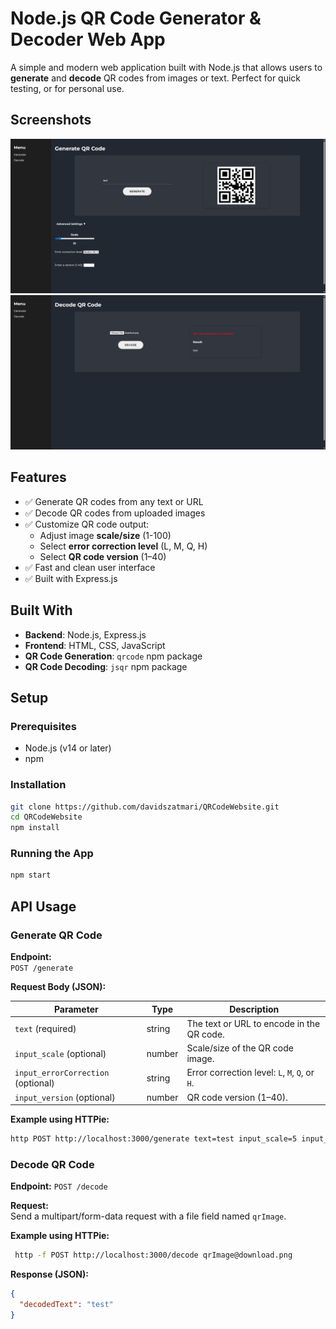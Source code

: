 # Node.js QR Code Generator & Decoder Web App

A simple and modern web application built with Node.js that allows users to **generate** and **decode** QR codes from images or text. Perfect for quick testing, or for personal use.

## Screenshots

![Screenshot](./screenshot1.png)
![Screenshot](./screenshot2.png)

## Features

- ✅ Generate QR codes from any text or URL
- ✅ Decode QR codes from uploaded images
- ✅ Customize QR code output:
  - Adjust image **scale/size** (1-100)
  - Select **error correction level** (L, M, Q, H)
  - Select **QR code version** (1–40)
- ✅ Fast and clean user interface
- ✅ Built with Express.js

## Built With

- **Backend**: Node.js, Express.js
- **Frontend**: HTML, CSS, JavaScript
- **QR Code Generation**: `qrcode` npm package
- **QR Code Decoding**: `jsqr` npm package

## Setup

### Prerequisites

- Node.js (v14 or later)
- npm

### Installation

```bash
git clone https://github.com/davidszatmari/QRCodeWebsite.git
cd QRCodeWebsite
npm install
```

### Running the App

```bash
npm start
```

## API Usage

### Generate QR Code

**Endpoint:**  
`POST /generate`

**Request Body (JSON):**

| Parameter                          | Type   | Description                                    |
| ---------------------------------- | ------ | ---------------------------------------------- |
| `text` (required)                  | string | The text or URL to encode in the QR code.      |
| `input_scale` (optional)           | number | Scale/size of the QR code image.               |
| `input_errorCorrection` (optional) | string | Error correction level: `L`, `M`, `Q`, or `H`. |
| `input_version` (optional)         | number | QR code version (1–40).                        |

**Example using HTTPie:**

```bash
http POST http://localhost:3000/generate text=test input_scale=5 input_errorCorrection=H input_version=8
```

### Decode QR Code

**Endpoint:**
`POST /decode`

**Request:**  
Send a multipart/form-data request with a file field named `qrImage`.

**Example using HTTPie:**

```bash
 http -f POST http://localhost:3000/decode qrImage@download.png
```

**Response (JSON):**

```json
{
  "decodedText": "test"
}
```

